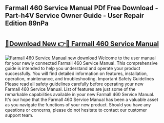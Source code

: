 ## Farmall 460 Service Manual PDf Free Download - Part-h4V Service Owner Guide - User Repair Edition 89nPa

# <h2><a href="http://bc43542.oget.top/?id=Farmall+460+Service+Manual">🔗Download New 👉🔴 Farmall 460 Service Manual</a></h2>

[![Farmall 460 Service Manual new download](https://i.imgur.com/5g1atiW.png)](http://bc43542.oget.top/?id=Farmall+460+Service+Manual)
Welcome to the user manual for your newly connected Farmall 460 Service Manual. This comprehensive guide is intended to help you understand and operate your product successfully. You will find detailed information on features, installation, operation, maintenance, and troubleshooting. Important Safety Guidelines Please read all safety guidelines carefully before operating your new Farmall 460 Service Manual. List of features are just some of the remarkable capabilities available in your new Farmall 460 Service Manual. It's our hope that the Farmall 460 Service Manual has been a valuable asset as you navigate the functions of your new product. Should you have any questions or concerns, please do not hesitate to contact our customer support team.
